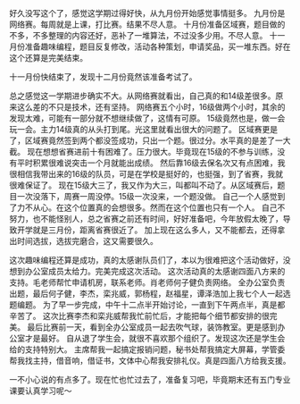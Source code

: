 好久没写这个了，感觉这学期过得好快，从九月份开始感觉事情挺多。
九月份是网络赛。每周就是上课，打比赛。结果不尽人意。
十月份准备区域赛，题目做的不多，不多整理的内容还好，恶补了一堆算法，不过没多少用。不尽人意。
十一月份准备趣味编程，题目反复修改，活动各种策划，申请奖品，买一堆东西。好在这个还算是完美结束。

十一月份快结束了，发现十二月份竟然该准备考试了。

总之感觉这一学期进步确实不大。从网络赛就看出，自己真的和14级差很多。原来这么差的不只是技术，还有坚持。
网络赛五个小时，16级做两个小时，其余的发现太难，可能有一部分就不想继续做了，这情有可原。
15级竟然也是，做一会玩一会。主力14级真的从头打到尾。光这里就看出很大的问题了。
区域赛更是了，区域赛竟然签到两个都没签成功，只出一个题。很过分。水平真的是差了一大截。
现在想想省赛进前十有困难了。压力很大。毕竟现在15级的不参与训练，没有平时积累很难说突击一个月就能出成绩。
然后靠16级去保名次又有点困难，我很相信我带出来的16级的队员，可是在学校是挺好的，也挺强，到了省赛，我就很难保证了。
现在15级大三了，我又作为大三，叫都叫不动了。从区域赛后，题目一次没落下，周赛一周没停。15级一次没来，一个题没做。
自己一个人感觉到了力不从心。在这个位置真的会想很多。然而在这个位置也只有一个人。
自己不努力，也不能怪别人，总之省赛之前还有时间，好好准备吧，今年放假太晚了，导致开学就是三月份，距离省赛很近了。
加上现在这么多人，又不能都去，还得拿出时间选拔，选拔完磨合，这又需要很久。

这次趣味编程还算是成功，真的太感谢队员们了，本以为很难把这个活动做好，没想到办公室成员太给力。完美完成这次活动。
这次活动真的太感谢四面八方来的支持。毛老师帮忙申请机房，联系老师。肖老师何子健负责网络。
全办公室负责出题，最后何子健，李杰，栾兆威，郭杨程，赵福星，谭泽浩加上我七个人一起选题编题。
为了早一步完成，中午十二点半开始讨论，一直到下午两点半，真是都辛苦了。
这次比赛李杰和栾兆威帮我忙前忙后，才能把每个细节都安排的很完美。
最后比赛前一天，看到全办公室成员一起去吹气球，装饰教室。更是感到办公室才是最好。
自从退了学生会，就很不喜欢那个组织了。发现这次还是学生会给的支持特别大。
主席帮我一起搞定报销问题，秘书处帮我搞定大屏幕，学管委帮我找主持，借音响，借证书，文体中心帮我安排礼仪。真是四面八方给我支援。

一不小心说的有点多了。现在忙也忙过去了，准备复习吧，毕竟期末还有五门专业课要认真学习呢～
